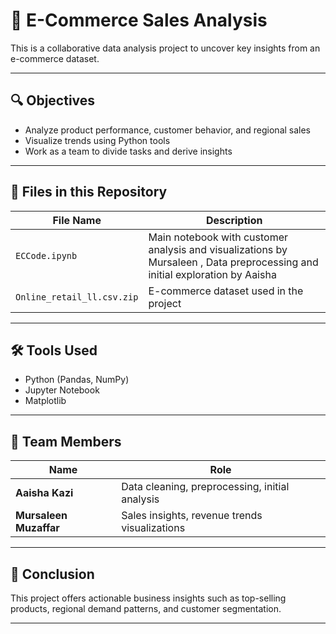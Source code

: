 
# 🛒 E-Commerce Sales Analysis

This is a collaborative data analysis project to uncover key insights from an e-commerce dataset.

---

## 🔍 Objectives

- Analyze product performance, customer behavior, and regional sales
- Visualize trends using Python tools
- Work as a team to divide tasks and derive insights

---

## 📁 Files in this Repository

| File Name | Description |
|-----------|-------------|
| `ECCode.ipynb` | Main notebook with customer analysis and visualizations by Mursaleen , Data preprocessing and initial exploration by Aaisha |
|  `Online_retail_ll.csv.zip` | E-commerce dataset used in the project |

---

## 🛠️ Tools Used

- Python (Pandas, NumPy)
- Jupyter Notebook
- Matplotlib

---

## 👥 Team Members

| Name | Role |
|------|------|
| **Aaisha Kazi** | Data cleaning, preprocessing, initial analysis |
| **Mursaleen Muzaffar** | Sales insights, revenue trends visualizations |

---

## 📌 Conclusion

This project offers actionable business insights such as top-selling products, regional demand patterns, and customer segmentation.

---

